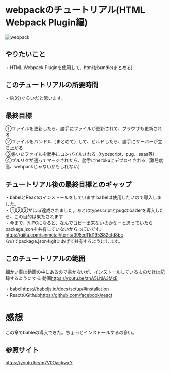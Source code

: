 # webpackのチュートリアル(HTML Webpack Plugin編)
![webpack](https://webpack.js.org/cd0bb358c45b584743d8ce4991777c42.svg "webpack")

## やりたいこと
・HTML Webpack Pluginを使用して、htmlをbundle(まとめる)

## このチュートリアルの所要時間
・約3分ぐらいだと思います。

## 最終目標
①ファイルを更新したら、勝手にファイルが更新されて、ブラウザも更新される  
②ファイルをバンドル（まとめて）して、ビルドしたら、勝手にサーバーが立ち上がる  
③書いたファイルを勝手にコンパイルされる（typescript、pug、saas等）  
④プルリクが通ってマージされたら、勝手にherokuにデプロイされる（難易度高、webpackじゃないかもしれない）  

## チュートリアル後の最終目標とのギャップ
・babelとReactのインストールをしています  babelは使用したいので導入しました。  
・①②③がほぼ達成されました。あとはtypescriptとpugのloaderを導入したら、この目的は果たされます  
・今まで、別PCになると、なんでコピー出来ないのかなーと思っていたらpackage.jsonを共有していないからっぽいです。
<https://qiita.com/sinmetal/items/395edf1d195382cfd8bc>  
なのでpackage.jsonもgitにあげて共有するようにします。



## このチュートリアルの範囲
細かい事は動画の中にあるので書かないが、インストールしているものだけは記録するようにする
動画<https://youtu.be/zhA5LNA3MxE>  

・babel<https://babeljs.io/docs/setup/#installation>  
・ReactのGithub<https://github.com/facebook/react>  


# 感想
この章でbableの導入できた。ちょっとインストールするの多い。

## 参照サイト
<https://youtu.be/m7V0OackwxY>
